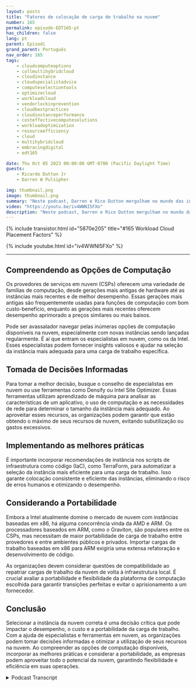 ```yaml
---
layout: posts
title: "Fatores de colocação de carga de trabalho na nuvem"
number: 165
permalink: episode-EDT165-pt
has_children: false
lang: pt
parent: Episodi
grand_parent: Português
nav_order: 165
tags:
    - cloudcomputeoptions
    - collmultihybridcloud
    - cloudinstance
    - cloudspecialistadvice
    - computeselectiontools
    - optimizecloud
    - workloadcloud
    - vendorlockinprevention
    - cloudbestpractices
    - cloudinstanceperformance
    - costeffectivecomputesolutions
    - workloadoptimization
    - resourceefficiency
    - cloud
    - multihybridcloud
    - embracingdigital
    - edt165

date: Thu Oct 05 2023 00:00:00 GMT-0700 (Pacific Daylight Time)
guests:
    - Ricardo Dutton Jr
    - Darren W Pulsipher

img: thumbnail.png
image: thumbnail.png
summary: "Neste podcast, Darren e Rico Dutton mergulham no mundo das instâncias em nuvem e nos fatores a serem considerados ao selecionar a instância certa para sua carga de trabalho. Eles discutem as diferentes opções de computação disponíveis na nuvem, a importância de encontrar o equilíbrio certo entre desempenho e custo e o papel dos especialistas em nuvem em ajudar as organizações a tomar decisões informadas."
video: "https://youtu.be/iv4WWNI5FXo"
description: "Neste podcast, Darren e Rico Dutton mergulham no mundo das instâncias em nuvem e nos fatores a serem considerados ao selecionar a instância certa para sua carga de trabalho. Eles discutem as diferentes opções de computação disponíveis na nuvem, a importância de encontrar o equilíbrio certo entre desempenho e custo e o papel dos especialistas em nuvem em ajudar as organizações a tomar decisões informadas."
---
```


<div>
{% include transistor.html id="5870e205" title="#165 Workload Cloud Placement Factors" %}

{% include youtube.html id="iv4WWNI5FXo" %}
</div>

---

## Compreendendo as Opções de Computação

Os provedores de serviços em nuvem (CSPs) oferecem uma variedade de famílias de computação, desde gerações mais antigas de hardware até as instâncias mais recentes e de melhor desempenho. Essas gerações mais antigas são frequentemente usadas para funções de computação com bom custo-benefício, enquanto as gerações mais recentes oferecem desempenho aprimorado a preços similares ou mais baixos.

Pode ser avassalador navegar pelas inúmeras opções de computação disponíveis na nuvem, especialmente com novas instâncias sendo lançadas regularmente. É aí que entram os especialistas em nuvem, como os da Intel. Esses especialistas podem fornecer insights valiosos e ajudar na seleção da instância mais adequada para uma carga de trabalho específica.

## Tomada de Decisões Informadas

Para tomar a melhor decisão, busque o conselho de especialistas em nuvem ou use ferramentas como Densify ou Intel Site Optimizer. Essas ferramentas utilizam aprendizado de máquina para analisar as características de um aplicativo, o uso de computação e as necessidades de rede para determinar o tamanho da instância mais adequado. Ao aproveitar esses recursos, as organizações podem garantir que estão obtendo o máximo de seus recursos de nuvem, evitando subutilização ou gastos excessivos.

## Implementando as melhores práticas

É importante incorporar recomendações de instância nos scripts de infraestrutura como código (IaC), como TerraForm, para automatizar a seleção da instância mais eficiente para uma carga de trabalho. Isso garante colocação consistente e eficiente das instâncias, eliminando o risco de erros humanos e otimizando o desempenho.

## Considerando a Portabilidade

Embora a Intel atualmente domine o mercado de nuvem com instâncias baseadas em x86, há alguma concorrência vinda da AMD e ARM. Os processadores baseados em ARM, como o Graviton, são populares entre os CSPs, mas necessitam de maior portabilidade de carga de trabalho entre provedores e entre ambientes públicos e privados. Importar cargas de trabalho baseadas em x86 para ARM exigiria uma extensa refatoração e desenvolvimento de código.

As organizações devem considerar questões de compatibilidade ao repatriar cargas de trabalho da nuvem de volta à infraestrutura local. É crucial avaliar a portabilidade e flexibilidade da plataforma de computação escolhida para garantir transições perfeitas e evitar o aprisionamento a um fornecedor.

## Conclusão

Selecionar a instância da nuvem correta é uma decisão crítica que pode impactar o desempenho, o custo e a portabilidade da carga de trabalho. Com a ajuda de especialistas e ferramentas em nuvem, as organizações podem tomar decisões informadas e otimizar a utilização de seus recursos na nuvem. Ao compreender as opções de computação disponíveis, incorporar as melhores práticas e considerar a portabilidade, as empresas podem aproveitar todo o potencial da nuvem, garantindo flexibilidade e eficiência em suas operações.



<details>
<summary> Podcast Transcript </summary>

<p></p>

</details>
